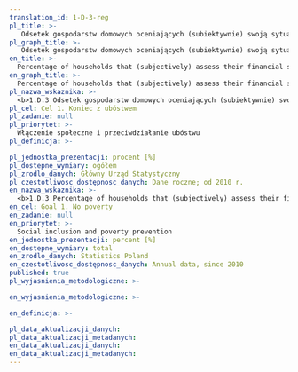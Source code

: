 ```yaml
---
translation_id: 1-D-3-reg
pl_title: >-
   Odsetek gospodarstw domowych oceniających (subiektywnie) swoją sytuację materialną jako raczej złą lub złą
pl_graph_title: >-
   Odsetek gospodarstw domowych oceniających (subiektywnie) swoją sytuację materialną jako raczej złą lub złą
en_title: >-
  Percentage of households that (subjectively) assess their financial situation as rather bad or bad
en_graph_title: >-
  Percentage of households that (subjectively) assess their financial situation as rather bad or bad
pl_nazwa_wskaznika: >-
  <b>1.D.3 Odsetek gospodarstw domowych oceniających (subiektywnie) swoją sytuację materialną jako raczej złą lub złą</b>
pl_cel: Cel 1. Koniec z ubóstwem
pl_zadanie: null
pl_priorytet: >-
  Włączenie społeczne i przeciwdziałanie ubóstwu
pl_definicja: >-

pl_jednostka_prezentacji: procent [%]
pl_dostepne_wymiary: ogółem
pl_zrodlo_danych: Główny Urząd Statystyczny
pl_czestotliwosc_dostępnosc_danych: Dane roczne; od 2010 r.
en_nazwa_wskaznika: >-
  <b>1.D.3 Percentage of households that (subjectively) assess their financial situation as rather bad or bad</b>
en_cel: Goal 1. No poverty
en_zadanie: null
en_priorytet: >-
  Social inclusion and poverty prevention
en_jednostka_prezentacji: percent [%]
en_dostepne_wymiary: total
en_zrodlo_danych: Statistics Poland
en_czestotliwosc_dostępnosc_danych: Annual data, since 2010
published: true
pl_wyjasnienia_metodologiczne: >-

en_wyjasnienia_metodologiczne: >-

en_definicja: >-

pl_data_aktualizacji_danych:
pl_data_aktualizacji_metadanych:
en_data_aktualizacji_danych:
en_data_aktualizacji_metadanych:
---
```

